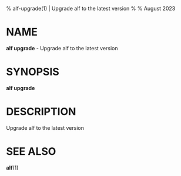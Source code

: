% alf-upgrade(1) | Upgrade alf to the latest version
% 
% August 2023

NAME
==================================================

**alf upgrade** - Upgrade alf to the latest version

SYNOPSIS
==================================================

**alf upgrade**

DESCRIPTION
==================================================

Upgrade alf to the latest version


SEE ALSO
==================================================

**alf**(1)



